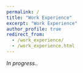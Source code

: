 ```yaml
---
permalink: /
title: "Work Experience"
excerpt: "Work Experience"
author_profile: true
redirect_from: 
  - /work_experience/
  - /work_experience.html
---
```


*In progress..*
